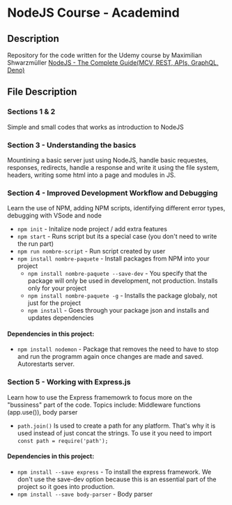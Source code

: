 # NodeJS Course - Academind
## Description
Repository for the code written for the Udemy course by Maximilian Shwarzmüller [NodeJS - The Complete Guide(MCV, REST, APIs, GraphQL, Deno)](https://www.udemy.com/course/nodejs-the-complete-guide/)
## File Description
### Sections 1 & 2
Simple and small codes that works as introduction to NodeJS
### Section 3 - Understanding the basics
Mountining a basic server just using NodeJS, handle basic requestes, responses, redirects, handle a response and write it using the file system, headers, writing some html into a page and modules in JS.
### Section 4 - Improved Development Workflow and Debugging
Learn the use of NPM, adding NPM scripts, identifying different error types, debugging with VSode and node
* `npm init` - Initalize node project / add extra features
* `npm start` - Runs script but its a special case (you don't need to write the run part) 
* `npm run nombre-script` - Run script created by user
* `npm install nombre-paquete` - Install packages from NPM into your project
  * `npm install nombre-paquete --save-dev` - You specify that the package will only be used in development, not production. Installs only for your project
  * `npm install nombre-paquete -g` - Installs the package globaly, not just for the project
  * `npm install` - Goes through your package json and installs and updates dependencies
#### Dependencies in this project:
* `npm install nodemon` - Package that removes the need to have to stop and run the programm again once changes are made and saved. Autorestarts server. 
### Section 5 - Working with Express.js
Learn how to use the Express framemowrk to focus more on the "bussiness" part of the code. Topics include: Middleware functions (app.use()), body parser
* `path.join()` Is used to create a path for any platform. That's why it is used instead of just concat the strings. To use it you need to import `const path = require('path');`
#### Dependencies in this project:
* `npm install --save express` - To install the express framework. We don't use the save-dev option because this is an essential part of the project so it goes into production.
* `npm install --save body-parser` - Body parser
